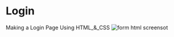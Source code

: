# Login
 Making a Login Page Using HTML_&_CSS
![form html screensot](https://github.com/Parthkmittal/Login/assets/142564865/af2ba60e-5707-4de6-a6da-2e364afbd183)
